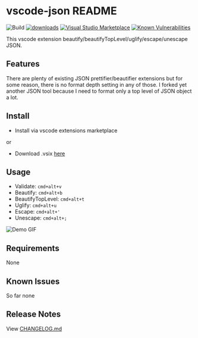 # vscode-json README

![Build](https://github.com/radixvinni/vscode-json/workflows/.github/workflows/build-test.yml/badge.svg)
[![downloads](https://img.shields.io/vscode-marketplace/d/radixvinni.vscode-json.svg)](https://marketplace.visualstudio.com/items?itemName=radixvinni.vscode-json)
[![Visual Studio Marketplace](https://img.shields.io/vscode-marketplace/r/radixvinni.vscode-json.svg)](https://marketplace.visualstudio.com/items?itemName=radixvinni.vscode-json)
[![Known Vulnerabilities](https://snyk.io/test/github/radixvinni/vscode-json/badge.svg?targetFile=package.json)](https://snyk.io/test/github/radixvinni/vscode-json?targetFile=package.json)

This vscode extension beautify/beautifyTopLevel/uglify/escape/unescape JSON.

## Features

There are plenty of existing JSON prettifier/beautifier extensions but for some reason, there is no format depth setting in any of those. I forked yet another JSON tool because I need to format only a top level of JSON object a lot.

## Install

- Install via vscode extensions marketplace

or

- Download .vsix [here](https://github.com/radixvinni/vscode-json/releases)

## Usage

- Validate: `cmd+alt+v`
- Beautify: `cmd+alt+b`
- BeautifyTopLevel: `cmd+alt+t`
- Uglify: `cmd+alt+u`
- Escape: `cmd+alt+'`
- Unescape: `cmd+alt+;`

![Demo GIF](https://raw.githubusercontent.com/radixvinni/vscode-json/master/images/vscode-json.gif)

## Requirements

None

## Known Issues

So far none

## Release Notes

View [CHANGELOG.md](CHANGELOG.md)
